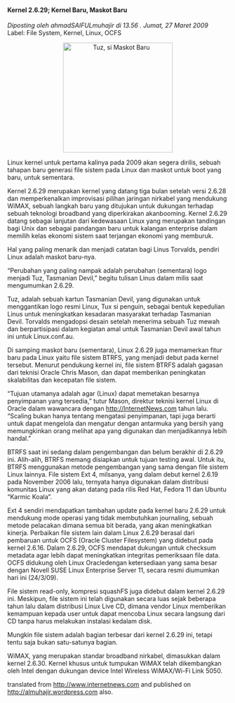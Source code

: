 #### Kernel 2.6.29; Kernel Baru, Maskot Baru
_Diposting oleh ahmadSAIFULmuhajir di 13.56 . Jumat, 27 Maret 2009_
<br>
Label: File System, Kernel, Linux, OCFS

<div align="center">
	<img src="./posts/2009-03-27-kernel-2629-kernel-baru-maskot-baru/tuz.png" height="250px" alt="Tuz, si Maskot Baru">
</div> 

Linux kernel untuk pertama kalinya pada 2009 akan segera dirilis, sebuah tahapan baru generasi file sistem pada Linux dan maskot untuk boot yang baru, untuk sementara. 

Kernel 2.6.29 merupakan kernel yang datang tiga bulan setelah versi 2.6.28 dan memperkenalkan improvisasi pilihan jaringan nirkabel yang mendukung WiMAX, sebuah langkah baru yang ditujukan untuk dukungan terhadap sebuah teknologi broadband yang diperkirakan akanbooming. Kernel 2.6.29 datang sebagai lanjutan dari kedewasaan Linux yang merupakan tandingan bagi Unix dan sebagai pandangan baru untuk kalangan enterprise dalam memilih kelas ekonomi sistem saat terjangan ekonomi yang memburuk.

Hal yang paling menarik dan menjadi catatan bagi Linus Torvalds, pendiri Linux adalah maskot baru-nya.

“Perubahan yang paling nampak adalah perubahan (sementara) logo menjadi Tuz, Tasmanian Devil,” begitu tulisan Linus dalam milis saat mengumumkan 2.6.29.

Tuz, adalah sebuah kartun Tasmanian Devil, yang digunakan untuk menggantikan logo resmi Linux, Tux si penguin, sebagai bentuk kepedulian Linus untuk meningkatkan kesadaran masyarakat terhadap Tasmanian Devil. Torvalds mengadopsi desain setelah menerima sebuah Tuz mewah dan berpartisipasi dalam kegiatan amal untuk Tasmanian Devil awal tahun ini untuk Linux.conf.au.

Di samping maskot baru (sementara), Linux 2.6.29 juga memamerkan fitur baru pada Linux yaitu file sistem BTRFS, yang menjadi debut pada kernel tersebut. Menurut pendukung kernel ini, file sistem BTRFS adalah gagasan dari teknisi Oracle Chris Mason, dan dapat memberikan peningkatan skalabilitas dan kecepatan file sistem.

“Tujuan utamanya adalah agar (Linux) dapat memetakan besarnya penyimpanan yang tersedia,” tutur Mason, direktur teknisi kernel Linux di Oracle dalam wawancara dengan <http://InternetNews.com> tahun lalu. “Scaling bukan hanya tentang mengatasi penyimpanan, tapi juga berarti untuk dapat mengelola dan mengatur dengan antarmuka yang bersih yang memungkinkan orang melihat apa yang digunakan dan menjadikannya lebih handal.”

BTRFS saat ini sedang dalam pengembangan dan belum berakhir di 2.6.29 ini. Alih-alih, BTRFS memang disiapkan untuk tujuan testing awal. Untuk itu, BTRFS menggunakan metode pengembangan yang sama dengan file sistem Linux lainnya. File sistem Ext 4, milsanya, yang dalam debut kernel 2.6.19 pada November 2006 lalu, ternyata hanya digunakan dalam distribusi komunitas Linux yang akan datang pada rilis Red Hat, Fedora 11 dan Ubuntu “Karmic Koala”.

Ext 4 sendiri mendapatkan tambahan update pada kernel baru 2.6.29 untuk mendukung mode operasi yang tidak membutuhkan journaling, sebuah metode pelacakan dimana semua bit berada, yang akan meningkatkan kinerja. Perbaikan file sistem lain dalam Linux 2.6.29 berasal dari pembaruan untuk OCFS (Oracle Cluster Filesystem) yang didebut pada kernel 2.6.16. Dalam 2.6.29, OCFS mendapat dukungan untuk checksum metadata agar lebih dapat meningkatkan integritas pemeriksaan file data. OCFS didukung oleh Linux Oracledengan ketersediaan yang sama besar dengan Novell SUSE Linux Enterprise Server 11, secara resmi diumumkan hari ini (24/3/09).

File sistem read-only, kompresi squashFS juga didebut dalam kernel 2.6.29 ini. Meskipun, file sistem ini telah digunakan secara luas sejak beberapa tahun lalu dalam distribusi Linux Live CD, dimana vendor Linux memberikan kemampuan kepada user untuk dapat mencoba Linux secara langsung dari CD tanpa harus melakukan instalasi kedalam disk.

Mungkin file sistem adalah bagian terbesar dari kernel 2.6.29 ini, tetapi tentu saja bukan satu-satunya bagian. 

WiMAX, yang merupakan standar broadband nirkabel, dimasukkan dalam kernel 2.6.30. Kernel khusus untuk tumpukan WiMAX telah dikembangkan oleh Intel dengan dukungan device Intel Wireless WiMAX/Wi-Fi Link 5050.

translated from <http://www.internetnews.com> and published on <http://almuhajir.wordpress.com> also.